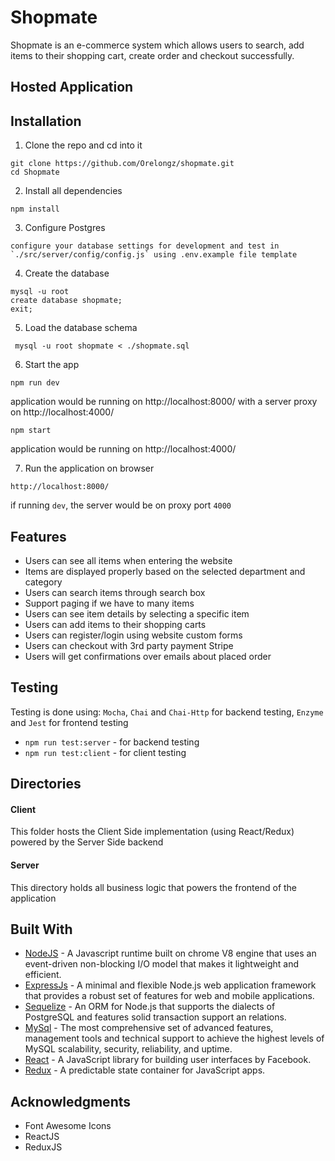 # Shopmate
Shopmate is an  e-commerce system which allows users to search, add items to their shopping cart, create order and checkout successfully.

## Hosted Application


## Installation
1. Clone the repo and cd into it
```
git clone https://github.com/Orelongz/shopmate.git
cd Shopmate
```

2. Install all dependencies
```
npm install
```

3. Configure Postgres
```
configure your database settings for development and test in
`./src/server/config/config.js` using .env.example file template
```

4.  Create the database
```
mysql -u root
create database shopmate;
exit;
```

5. Load the database schema
```
 mysql -u root shopmate < ./shopmate.sql
```

6. Start the app
  ```
  npm run dev
  ```
  application would be running on http://localhost:8000/ with a server proxy on http://localhost:4000/

  ```
  npm start
  ```
  application would be running on http://localhost:4000/

7. Run the application on browser
  ```
  http://localhost:8000/
  ```    
  if running `dev`, the server would be on proxy port `4000`

## Features

- Users can see all items when entering the website
- Items are displayed properly based on the selected department and category
- Users can search items through search box
- Support paging if we have to many items
- Users can see item details by selecting a specific item
- Users can add items to their shopping carts
- Users can register/login using website custom forms
- Users can checkout with 3rd party payment Stripe
- Users will get confirmations over emails about placed order


## Testing
Testing is done using:
`Mocha`, `Chai` and `Chai-Http` for backend testing,
`Enzyme` and `Jest` for frontend testing

- `npm run test:server` - for backend testing
- `npm run test:client` - for client testing

## Directories

#### Client
This folder hosts the Client Side implementation (using React/Redux) powered by the Server Side backend

#### Server
This directory holds all business logic that powers the frontend of the application

## Built With
* [NodeJS](https://nodejs.org/en/) - A Javascript runtime built on chrome V8 engine that uses an event-driven non-blocking I/O model that makes it lightweight and efficient.
* [ExpressJs](https://expressjs.com/) - A minimal and flexible Node.js web application framework that provides a robust set of features for web and mobile applications.
* [Sequelize](http://docs.sequelizejs.com/) - An ORM for Node.js that supports the dialects of PostgreSQL and features solid transaction support an relations.
* [MySql](https://www.mysql.com/) - The most comprehensive set of advanced features, management tools and technical support to achieve the highest levels of MySQL scalability, security, reliability, and uptime.
* [React](https://www.reactjs.org/) - A JavaScript library for building user interfaces by Facebook.
* [Redux](http://redux.js.org/) - A predictable state container for JavaScript apps.


## Acknowledgments
* Font Awesome Icons
* ReactJS
* ReduxJS
